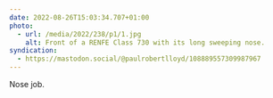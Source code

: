 ```yaml
---
date: 2022-08-26T15:03:34.707+01:00
photo:
  - url: /media/2022/238/p1/1.jpg
    alt: Front of a RENFE Class 730 with its long sweeping nose.
syndication:
  - https://mastodon.social/@paulrobertlloyd/108889557309987967
---
```


Nose job.
